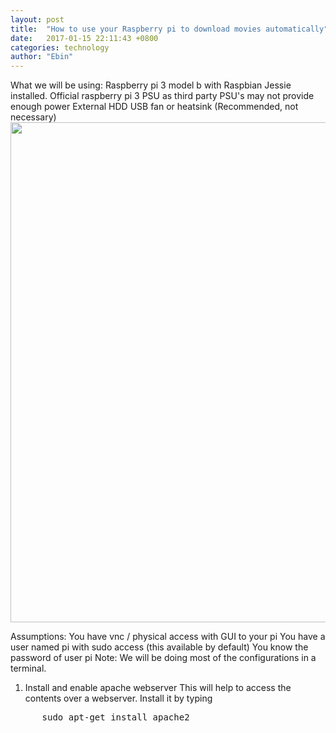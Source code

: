 ```yaml
---
layout: post
title:  "How to use your Raspberry pi to download movies automatically"
date:   2017-01-15 22:11:43 +0800
categories: technology
author: "Ebin"
---
```

What we will be using:
Raspberry pi 3 model b with Raspbian Jessie installed.
Official raspberry pi 3 PSU as third party PSU's may not provide enough power
External HDD
USB fan or heatsink (Recommended, not necessary)
<img src="https://qebarq-bn1305.files.1drv.com/y3m5TwxP_aHuBXCTbVtLDvRIYJjI0bt-K0k0drRz22u46AVz8jc7hBKooNSrxsCRGKGgbM2vBPI31pz5rmb-OFxSggkDhhABq8ccZXnWPwwDVPTSHlBNUmq9JW2Req3dtDPlK1-qo21jz5Up476RXfMIaQejv4Umpic-5WSqIsePEI?width=1116&height=800&cropmode=none" width="1116" height="800" />

Assumptions:
You have vnc / physical access with GUI to your pi
You have a user named pi with sudo access (this available by default)
You know the password of user pi
Note: We will be doing most of the configurations in a terminal.

1) Install and enable apache webserver
This will help to access the contents over a webserver. Install it by typing
</div>
  <div class="example">
        <div class="highlight">
        <pre>
      sudo apt-get install apache2
</pre>
</div>
